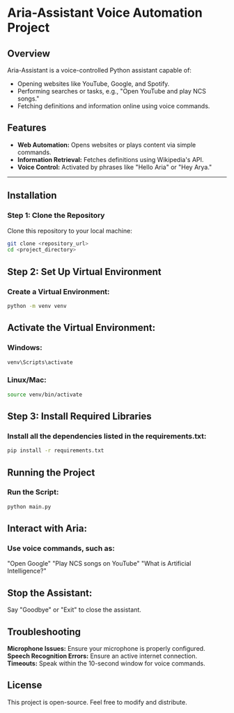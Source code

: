 
# Aria-Assistant Voice Automation Project

## Overview  
Aria-Assistant is a voice-controlled Python assistant capable of:  
- Opening websites like YouTube, Google, and Spotify.  
- Performing searches or tasks, e.g., "Open YouTube and play NCS songs."  
- Fetching definitions and information online using voice commands.  

## Features  
- **Web Automation:** Opens websites or plays content via simple commands.  
- **Information Retrieval:** Fetches definitions using Wikipedia's API.  
- **Voice Control:** Activated by phrases like "Hello Aria" or "Hey Arya."  

---

## Installation  

### Step 1: Clone the Repository  
Clone this repository to your local machine:  

```bash
git clone <repository_url>  
cd <project_directory>  

```

## Step 2: Set Up Virtual Environment
### Create a Virtual Environment:
```bash
python -m venv venv  
```
## Activate the Virtual Environment:
### Windows:
```bash
venv\Scripts\activate  
```
### Linux/Mac:
```bash
source venv/bin/activate  
```
## Step 3: Install Required Libraries
### Install all the dependencies listed in the requirements.txt:
```bash
pip install -r requirements.txt  
```

## Running the Project
### Run the Script:
```bash
python main.py
```  
## Interact with Aria:
### Use voice commands, such as:

"Open Google"
"Play NCS songs on YouTube"
"What is Artificial Intelligence?"

## Stop the Assistant:

Say "Goodbye" or "Exit" to close the assistant.

## Troubleshooting
**Microphone Issues:** Ensure your microphone is properly configured. <br>
**Speech Recognition Errors:** Ensure an active internet connection.<br>
**Timeouts:** Speak within the 10-second window for voice commands.


## License
This project is open-source. Feel free to modify and distribute.
